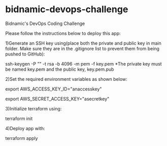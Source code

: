 # bidnamic-devops-challenge
Bidnamic's DevOps Coding Challenge

Please follow the instructions below to deploy this app:

1)Generate an SSH key using(place both the private and public key in main folder. Make sure they are in the .gitignore list to prevent them from being pushed to GitHub):

  ssh-keygen -P "" -t rsa -b 4096 -m pem -f key.pem              *The private key must be named key.pem and the public key, key.pem.pub
  
2)Set the required environment variables as shown below:

  export AWS_ACCESS_KEY_ID="anaccesskey"
  
  export AWS_SECRET_ACCESS_KEY="asecretkey"
  
3)Initialize terraform using:

  terraform init
  
4)Deploy app with:

  terraform apply
